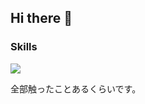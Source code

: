 ## Hi there 👋


### Skills
<p align="left">
  <img src="https://skillicons.dev/icons?i=html,css,js,react,java,python" />
</p>
<p>全部触ったことあるくらいです。</p>
